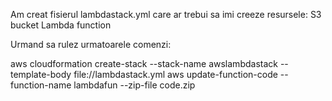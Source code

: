 Am creat fisierul lambdastack.yml care ar trebui sa imi creeze resursele:
    S3 bucket
    Lambda function

Urmand sa rulez urmatoarele comenzi:

aws cloudformation create-stack --stack-name awslambdastack --template-body file://lambdastack.yml
aws update-function-code --function-name lambdafun --zip-file code.zip

